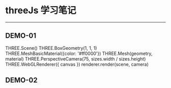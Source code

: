 # threeJs 学习笔记

<hr>

## DEMO-01
  THREE.Scene()
  THREE.BoxGeometry(1, 1, 1)
  THREE.MeshBasicMaterial({color: '#ff0000'})
  THREE.Mesh(geometry, material)
  THREE.PerspectiveCamera(75, sizes.width / sizes.height)
  THREE.WebGLRenderer({ canvas })
  renderer.render(scene, camera)  

## DEMO-02
  


